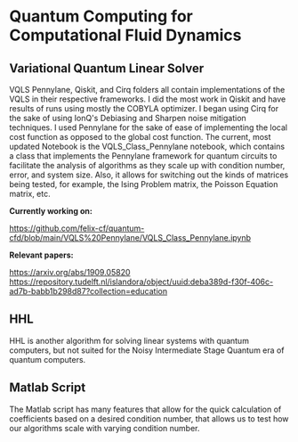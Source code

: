 # Quantum Computing for Computational Fluid Dynamics

## Variational Quantum Linear Solver
VQLS Pennylane, Qiskit, and Cirq folders all contain implementations of the VQLS in their respective frameworks. I did the most work in Qiskit and have results of runs using mostly the COBYLA optimizer. I began using Cirq for the sake of using IonQ's Debiasing and Sharpen noise mitigation techniques. I used Pennylane for the sake of ease of implementing the local cost function as opposed to the global cost function. The current, most updated Notebook is the VQLS_Class_Pennylane notebook, which contains a class that implements the Pennylane framework for quantum circuits to facilitate the analysis of algorithms as they scale up with condition number, error, and system size. Also, it allows for switching out the kinds of matrices being tested, for example, the Ising Problem matrix, the Poisson Equation matrix, etc.

**Currently working on:** 

https://github.com/felix-cf/quantum-cfd/blob/main/VQLS%20Pennylane/VQLS_Class_Pennylane.ipynb

**Relevant papers:**

https://arxiv.org/abs/1909.05820
https://repository.tudelft.nl/islandora/object/uuid:deba389d-f30f-406c-ad7b-babb1b298d87?collection=education


## HHL 
HHL is another algorithm for solving linear systems with quantum computers, but not suited for the Noisy Intermediate Stage Quantum era of quantum computers. 

## Matlab Script

The Matlab script has many features that allow for the quick calculation of coefficients based on a desired condition number, that allows us to test how our algorithms scale with varying condition number.


